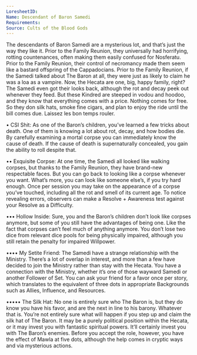 ```yaml
---
LoresheetID: 
Name: Descendant of Baron Samedi
Requirements:
Source: Cults of the Blood Gods
---
```

The descendants of Baron Samedi are a mysterious lot, and that’s just the way they like it. Prior to the Family Reunion, they universally had horrifying, rotting countenances, often making them easily confused for Nosferatu. Prior to the Family Reunion, their control of necromancy made them seem like a bastard offspring of the Cappadocians. Prior to the Family Reunion, if the Samedi talked about The Baron at all, they were just as likely to claim he was a loa as a vampire. Now, the Hecata are one, big, happy family, right? The Samedi even got their looks back, although the rot and decay peek out whenever they feed. But these Kindred are steeped in vodou and hoodoo, and they know that everything comes with a price. Nothing comes for free. So they don silk hats, smoke fine cigars, and plan to enjoy the ride until the bill comes due. Laissez les bon temps rouler.

• CSI Shit: As one of the Baron’s children, you’ve learned a few tricks about death. One of them is knowing a lot about rot, decay, and how bodies die. By carefully examining a mortal corpse you can immediately know the cause of death. If the cause of death is supernaturally concealed, you gain the ability to roll despite that.

•• Exquisite Corpse: At one time, the Samedi all looked like walking corpses, but thanks to the Family Reunion, they have brand-new respectable faces. But you can go back to looking like a corpse whenever you want. What’s more, you can look like someone else’s, if you try hard enough. Once per session you may take on the appearance of a corpse you’ve touched, including all the rot and smell of its current age. To notice revealing errors, observers can make a Resolve + Awareness test against your Resolve as a Difficulty.

••• Hollow Inside: Sure, you and the Baron’s children don’t look like corpses anymore, but some of you still have the advantages of being one. Like the fact that corpses can’t feel much of anything anymore. You don’t lose two dice from relevant dice pools for being physically impaired, although you still retain the penalty for impaired Willpower.

•••• My Setite Friend: The Samedi have a strange relationship with the Ministry. There’s a lot of overlap in interest, and more than a few have decided to join the Ministry rather than stay with the Hecata. You have a connection with the Ministry, whether it’s one of those wayward Samedi or another Follower of Set. You can ask your friend for a favor once per story, which translates to the equivalent of three dots in appropriate Backgrounds such as Allies, Influence, and Resources.

••••• The Silk Hat: No one is entirely sure who The Baron is, but they do know you have his favor, and are the next in line to his barony. Whatever that is. You’re not entirely sure what will happen if you step up and claim the silk hat of The Baron. It may be a purely political position within the Hecata, or it may invest you with fantastic spiritual powers. It’ll certainly invest you with The Baron’s enemies. Before you accept the role, however, you have the effect of Mawla at five dots, although the help comes in cryptic ways and via mysterious actions.